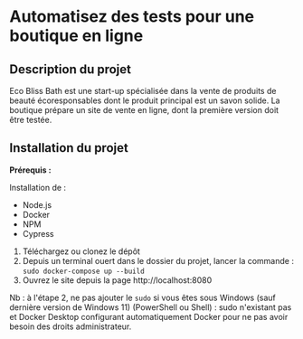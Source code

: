# Automatisez des tests pour une boutique en ligne
## Description du projet
Eco Bliss Bath est une start-up spécialisée dans la vente de produits de beauté écoresponsables dont le produit principal est un savon solide.
La boutique prépare un site de vente en ligne, dont la première version doit être testée.


## Installation du projet

**Prérequis :**

Installation de :
- Node.js
- Docker
- NPM
- Cypress


1. Téléchargez ou clonez le dépôt
2. Depuis un terminal ouert dans le dossier du projet, lancer la commande : `sudo docker-compose up --build`
3. Ouvrez le site depuis la page http://localhost:8080 

Nb : à l'étape 2, ne pas ajouter le `sudo` si vous êtes sous Windows (sauf dernière version de Windows 11) (PowerShell ou Shell) : sudo n'existant pas et Docker Desktop configurant automatiquement Docker pour ne pas avoir besoin des droits administrateur.